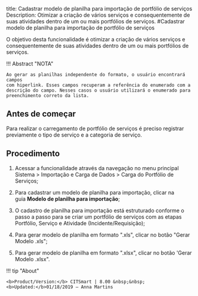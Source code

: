 title: Cadastrar modelo de planilha para importação de portfólio de serviços
Description: Otimizar a criação de vários serviços e consequentemente de suas atividades dentro de um ou mais portfólios de serviços.
#Cadastrar modelo de planilha para importação de portfólio de serviços

O objetivo desta funcionalidade é otimizar a criação de vários serviços e
consequentemente de suas atividades dentro de um ou mais portfólios de serviços.

!!! Abstract "NOTA"

    Ao gerar as planilhas independente do formato, o usuário encontrará campos
    com hiperlink. Esses campos recuperam a referência do enumerado com a
    descrição do campo. Nesses casos o usuário utilizará o enumerado para
    preenchimento correto da lista.

Antes de começar
--------------------

Para realizar o carregamento de portfólio de serviços é preciso registrar
previamente o tipo de serviço e a categoria de serviço.

Procedimento
----------------

1.  Acessar a funcionalidade através da navegação no menu principal Sistema \>
    Importação e Carga de Dados \> Carga do Portfólio de Serviços;

2.  Para cadastrar um modelo de planilha para importação, clicar na
    guia **Modelo de planilha para importação**;

3.  O cadastro de planilha para importação está estruturado conforme o passo a
    passo para se criar um portfólio de serviços com as etapas Portfólio,
    Serviço e Atividade (Incidente/Requisição);

4.  Para gerar modelo de planilha em formato ".xls", clicar no botão "Gerar
    Modelo .xls";

5.  Para gerar modelo de planilha em formato ".xlsx", clicar no botão 'Gerar
    Modelo .xlsx".


!!! tip "About"

    <b>Product/Version:</b> CITSmart | 8.00 &nbsp;&nbsp;
    <b>Updated:</b>01/18/2019 – Anna Martins
